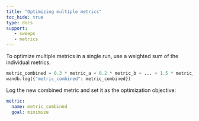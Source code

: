 ```yaml
---
title: "Optimizing multiple metrics"
toc_hide: true
type: docs
support:
   - sweeps
   - metrics
---
```

To optimize multiple metrics in a single run, use a weighted sum of the individual metrics.

```python
metric_combined = 0.3 * metric_a + 0.2 * metric_b + ... + 1.5 * metric_n
wandb.log({"metric_combined": metric_combined})
```

Log the new combined metric and set it as the optimization objective:

```yaml
metric:
  name: metric_combined
  goal: minimize
```